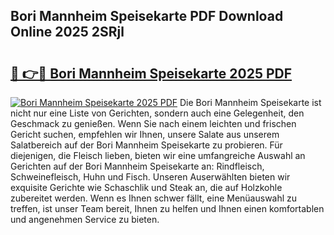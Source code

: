## Bori Mannheim Speisekarte PDF Download Online 2025 2SRjl

# <h2><a href="http://gc7pyi.nevu.top/?p=Bori+Mannheim+Speisekarte">🔗 👉🔴 Bori Mannheim Speisekarte 2025 PDF</a></h2>

[![Bori Mannheim Speisekarte 2025 PDF](https://i.imgur.com/dBaPXMq.png)](http://gc7pyi.nevu.top/?p=Bori+Mannheim+Speisekarte)
Die Bori Mannheim Speisekarte ist nicht nur eine Liste von Gerichten, sondern auch eine Gelegenheit, den Geschmack zu genießen. Wenn Sie nach einem leichten und frischen Gericht suchen, empfehlen wir Ihnen, unsere Salate aus unserem Salatbereich auf der Bori Mannheim Speisekarte zu probieren. Für diejenigen, die Fleisch lieben, bieten wir eine umfangreiche Auswahl an Gerichten auf der Bori Mannheim Speisekarte an: Rindfleisch, Schweinefleisch, Huhn und Fisch. Unseren Auserwählten bieten wir exquisite Gerichte wie Schaschlik und Steak an, die auf Holzkohle zubereitet werden. Wenn es Ihnen schwer fällt, eine Menüauswahl zu treffen, ist unser Team bereit, Ihnen zu helfen und Ihnen einen komfortablen und angenehmen Service zu bieten.
